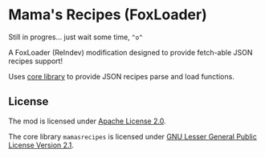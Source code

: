 # Mama's Recipes (FoxLoader)

Still in progres... just wait some time, `^o^`

A FoxLoader (ReIndev) modification designed to provide fetch-able JSON recipes support!

Uses [core library](https://github.com/tracystacktrace/mamasrecipes) to provide JSON recipes parse and load functions.

## License

The mod is licensed under [Apache License 2.0](https://github.com/tracystacktrace/mamasrecipes-reindev/blob/main/LICENSE).

The core library `mamasrecipes` is licensed under [GNU Lesser General Public License Version 2.1](https://github.com/tracystacktrace/mamasrecipes/blob/master/LICENSE).
